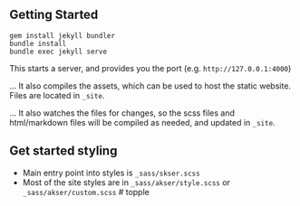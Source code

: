 ## Getting Started

```$bash
gem install jekyll bundler
bundle install
bundle exec jekyll serve 
```

This starts a server, and provides you the port (e.g. `http://127.0.0.1:4000`)

... It also compiles the assets, which can be used to host the static website. Files are located in `_site`.

... It also watches the files for changes, so the scss files and html/markdown files will be compiled as needed,
and updated in `_site`.

## Get started styling

- Main entry point into styles is `_sass/skser.scss`
- Most of the site styles are in `_sass/akser/style.scss` or `_sass/akser/custom.scss` # topple
